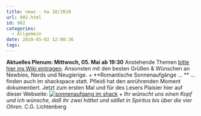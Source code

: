 ```yaml
---
title: news - kw 18/2010
url: 902.html
id: 902
categories:
  - Allgemein
date: 2010-05-02 12:08:36
tags:
---
```


**Aktuelles Plenum: Mittwoch, 05\. Mai ab 19:30**
Anstehende Themen [bitte hier ins Wiki eintragen](https://blog.shackspace.de/wiki/doku.php?id=plenum100505). Ansonsten mit den besten Grüßen & Wünschen an Newbies, Nerds und Neugierige.
+
**Romantische Sonnenaufgänge ... **
... finden auch im shackspace statt. Pfleidi hat den anrührenden Moment dokumentiert. Jetzt zum ersten Mal  und für des Lesers Plaisier hier auf dieser Webseite:
[![](https://blog.shackspace.de/wp-content/uploads/2010/05/sonnenaufgang-im-shack-300x225.jpg "sonnenaufgang im shack")](https://blog.shackspace.de/wp-content/uploads/2010/05/sonnenaufgang-im-shack.jpeg)
+
_Ihr wünscht uns einen Kopf und ich wünsche, daß ihr zwei hättet und säßet in Spiritus bis über die vier Ohren._
C.G. Lichtenberg